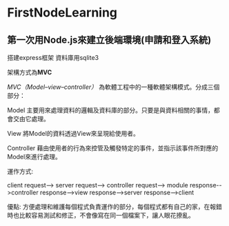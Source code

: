 # FirstNodeLearning

## 第一次用Node.js來建立後端環境(申請和登入系統)
搭建express框架
資料庫用sqlite3

架構方式為**MVC**

*MVC（Model–view–controller）* 為軟體工程中的一種軟體架構模式。分成三個部分：

Model
主要用來處理資料的邏輯及資料庫的部分。只要是與資料相關的事情，都會交由它處理。

View
將Model的資料透過View來呈現給使用者。

Controller
藉由使用者的行為來控管及觸發特定的事件，並指示該事件所對應的Model來進行處理。

運作方式:

client request--> server request--> controller request--> module response-->controller response-->view response-->server response-->client

優點:
方便處理和維護每個程式負責運作的部分，每個程式都有自己的家，在報錯時也比較容易測試和修正，不會像寫在同一個檔案下，讓人眼花撩亂。
